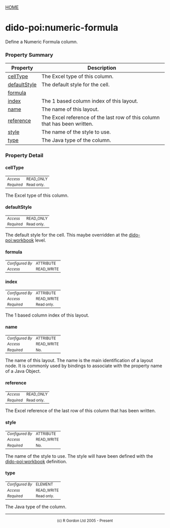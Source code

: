 [HOME](../../../README.md)
# dido-poi:numeric-formula

Define a Numeric Formula column.

### Property Summary

| Property | Description |
| -------- | ----------- |
| [cellType](#propertycellType) | The Excel type of this column. | 
| [defaultStyle](#propertydefaultStyle) | The default style for the cell. | 
| [formula](#propertyformula) |  | 
| [index](#propertyindex) | The 1 based column index of this layout. | 
| [name](#propertyname) | The name of this layout. | 
| [reference](#propertyreference) | The Excel reference of the last row of this column that has been written. | 
| [style](#propertystyle) | The name of the style to use. | 
| [type](#propertytype) | The Java type of the column. | 


### Property Detail
#### cellType <a name="propertycellType"></a>

<table style='font-size:smaller'>
      <tr><td><i>Access</i></td><td>READ_ONLY</td></tr>
      <tr><td><i>Required</i></td><td>Read only.</td></tr>
</table>

The Excel type of this column.

#### defaultStyle <a name="propertydefaultStyle"></a>

<table style='font-size:smaller'>
      <tr><td><i>Access</i></td><td>READ_ONLY</td></tr>
      <tr><td><i>Required</i></td><td>Read only.</td></tr>
</table>

The default style for the cell. This
maybe overridden at the [dido-poi:workbook](../../../dido/poi/data/PoiWorkbook.md) level.

#### formula <a name="propertyformula"></a>

<table style='font-size:smaller'>
      <tr><td><i>Configured By</i></td><td>ATTRIBUTE</td></tr>
      <tr><td><i>Access</i></td><td>READ_WRITE</td></tr>
</table>



#### index <a name="propertyindex"></a>

<table style='font-size:smaller'>
      <tr><td><i>Configured By</i></td><td>ATTRIBUTE</td></tr>
      <tr><td><i>Access</i></td><td>READ_WRITE</td></tr>
      <tr><td><i>Required</i></td><td>Read only.</td></tr>
</table>

The 1 based column index of this layout.

#### name <a name="propertyname"></a>

<table style='font-size:smaller'>
      <tr><td><i>Configured By</i></td><td>ATTRIBUTE</td></tr>
      <tr><td><i>Access</i></td><td>READ_WRITE</td></tr>
      <tr><td><i>Required</i></td><td>No.</td></tr>
</table>

The name of this layout. The name is the main
identification of a layout node. It is commonly used by bindings to
associate with the property name of a Java Object.

#### reference <a name="propertyreference"></a>

<table style='font-size:smaller'>
      <tr><td><i>Access</i></td><td>READ_ONLY</td></tr>
      <tr><td><i>Required</i></td><td>Read only.</td></tr>
</table>

The Excel reference of the last row of this
column that has been written.

#### style <a name="propertystyle"></a>

<table style='font-size:smaller'>
      <tr><td><i>Configured By</i></td><td>ATTRIBUTE</td></tr>
      <tr><td><i>Access</i></td><td>READ_WRITE</td></tr>
      <tr><td><i>Required</i></td><td>No.</td></tr>
</table>

The name of the style to use. The style will have
been defined with the [dido-poi:workbook](../../../dido/poi/data/PoiWorkbook.md) definition.

#### type <a name="propertytype"></a>

<table style='font-size:smaller'>
      <tr><td><i>Configured By</i></td><td>ELEMENT</td></tr>
      <tr><td><i>Access</i></td><td>READ_WRITE</td></tr>
      <tr><td><i>Required</i></td><td>Read only.</td></tr>
</table>

The Java type of the column.


-----------------------

<div style='font-size: smaller; text-align: center;'>(c) R Gordon Ltd 2005 - Present</div>
